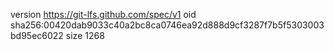 version https://git-lfs.github.com/spec/v1
oid sha256:00420dab9033c40a2bc8ca0746ea92d888d9cf3287f7b5f5303003bd95ec6022
size 1268
